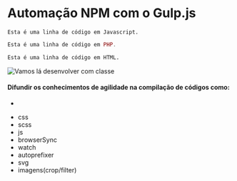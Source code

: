 # Automação NPM com o Gulp.js

```jvascript
Esta é uma linha de código em Javascript.
```

```php
Esta é uma linha de código em PHP.
```

```html
Esta é uma linha de código em HTML.
```

![Vamos lá desenvolver com classe](https://www.google.com/url?sa=i&url=https%3A%2F%2Fdev.fandom.com%2Fwiki%2FGlobal_Lua_Modules&psig=AOvVaw0KTpnc_dlnG3-NasvKvWUf&ust=1683775557976000&source=images&cd=vfe&ved=0CBEQjRxqFwoTCNjtnPLm6f4CFQAAAAAdAAAAABAJ)

#### Difundir os conhecimentos de agilidade na compilação de códigos como:

-

* css
* scss
* js
* browserSync
* watch
* autoprefixer
* svg
* imagens(crop/filter)
